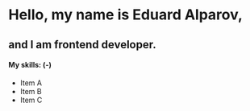 # Hello, my name is Eduard Alparov, 

## and I am frontend developer.

#### My skills: (-)

- Item A
- Item B
- Item C
     
